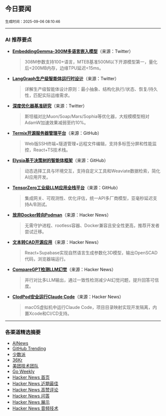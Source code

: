 ## 今日要闻

<sub> 生成时间：2025-09-06 08:10:46</sub>


---

### AI 推荐要点

- **[EmbeddingGemma-300M多语言嵌入模型](https://twitter.com/GoogleDeepMind/status/1963635422698856705)**（来源：Twitter）  
  > 308M参数支持100+语言，MTEB基准500M以下开源模型第一，量化后<200MB内存，边缘TPU延迟<15ms。

- **[LangGraph生产级智能体运行时设计](https://twitter.com/LangChainAI/status/1963646974315606428)**（来源：Twitter）  
  > 详解生产级智能体设计原则：最小抽象、结构化执行/状态、恢复/持久性，匹配实际运维需求。

- **[深度优化器基准研究](https://twitter.com/konstmish/status/1963535545721917725)**（来源：Twitter）  
  > 斯坦福对比Muon/Soap/Mars/Sophia等优化器，大规模模型相对AdamW加速效果减弱至约10%。

- **[Termix开源服务器管理平台](https://github.com/LukeGus/Termix)**（来源：GitHub）  
  > Web版SSH终端+隧道管理+远程文件编辑，支持多标签分屏和性能监控，React+TS技术栈。

- **[Elysia基于决策树的智能体框架](https://github.com/weaviate/elysia)**（来源：GitHub）  
  > 动态选择工具与环境交互，支持自定义工具和Weaviate数据检索，简化AI应用开发。

- **[TensorZero工业级LLM应用全栈平台](https://github.com/tensorzero/tensorzero)**（来源：GitHub）  
  > 集成网关、可观测性、优化评估，统一API多厂商模型，亚毫秒延迟支持A/B测试。

- **[放弃Docker转向Podman](https://news.ycombinator.com/item?id=45137525)**（来源：Hacker News）  
  > 无需守护进程、rootless容器、Docker兼容且安全性更高，推荐开发者尝试迁移。

- **[文本转CAD开源应用](https://news.ycombinator.com/item?id=45140921)**（来源：Hacker News）  
  > React+Supabase实现自然语言生成参数化3D模型，输出OpenSCAD代码，浏览器端运行。

- **[CompareGPT检测LLM幻觉](https://news.ycombinator.com/item?id=45144916)**（来源：Hacker News）  
  > 并行对比多LLM输出，通过一致性检测减少AI幻觉问题，提升回答可信度。

- **[ClodPod安全运行Claude Code](https://news.ycombinator.com/item?id=45143039)**（来源：Hacker News）  
  > macOS虚拟机中运行Claude Code，项目目录映射实现开发隔离，内置Xcode和CI/CD支持。

---

### 各渠道精选摘要
- [AINews](./ai_news_summary_2025-09-06.md)
- [GitHub Trending](./github_trending_2025-09-06.md)
- [少数派](./shaoshupai_2025-09-06.md)
- [36Kr](./36kr_summary_2025-09-06.md)
- [美团技术团队](./meituan_2025-09-06.md)
- [Go Weekly](./go_weekly_2025-09-06.md)
- [Hacker News 首页](./hacker_news_frontpage_2025-09-06.md)
- [Hacker News 近期最佳](./hacker_news_best_2025-09-06.md)
- [Hacker News 高赞评论](./hacker_news_top_comments_2025-09-06.md)
- [Hacker News 问答](./hacker_news_ask_2025-09-06.md)
- [Hacker News 展示](./hacker_news_show_2025-09-06.md)
- [Hacker News 音频技术](./hacker_news_audio_tech_2025-09-06.md)